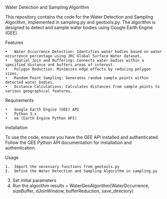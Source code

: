 Water Detection and Sampling Algorithm

This repository contains the code for the Water Detection and Sampling Algorithm, implemented in sampling.py and geotools.py. The algorithm is designed to detect and sample water bodies using Google Earth Engine (GEE).

Features

	•	Water Occurrence Detection: Identifies water bodies based on water occurrence percentage using JRC Global Surface Water dataset.
	•	Spatial Join and Buffering: Connects water bodies within a specified distance and buffers areas of interest.
	•	Polygon Reduction: Minimizes edge effects by reducing polygon sizes.
	•	Random Point Sampling: Generates random sample points within detected water bodies.
	•	Distance Calculations: Calculates distances from sample points to various geographical features.

Requirements

	•	Google Earth Engine (GEE) API
	•	Python 3.x
	•	ee (Earth Engine Python API)

Installation

To use the code, ensure you have the GEE API installed and authenticated. Follow the GEE Python API documentation for installation and authentication.

Usage

	1.	Import the necessary functions from geotools.py
 	2.	Define the Water Detection and Sampling Algorithm in sampling.py
  3.	Set initial parameters
  4.	Run the algorithm
     results = WaterGeoAlgorithm(WaterOccurrence, sizeBuffer, dJoinWindow, bufferReduction, save_directory)
